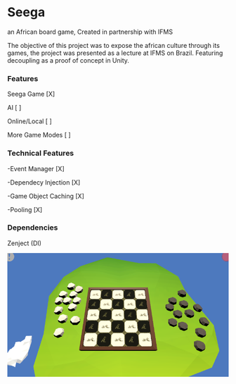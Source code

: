 # Seega
an African board game, Created in partnership with IFMS

The objective of this project was to expose the african culture through its games, the project was presented as a lecture at IFMS on Brazil. Featuring decoupling as a proof of concept in Unity.

### Features
Seega Game [X]

AI [ ]

Online/Local [ ]

More Game Modes [ ]

### Technical Features

-Event Manager [X]

-Dependecy Injection [X]

-Game Object Caching [X]

-Pooling [X]

### Dependencies

Zenject (DI)

![Game Image](~Git/seega_display_image.PNG)

